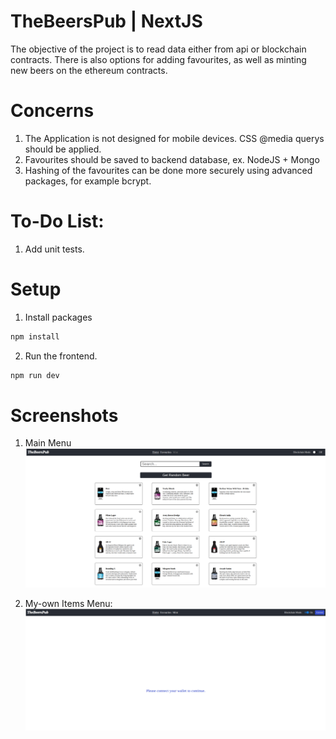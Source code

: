 # TheBeersPub | NextJS

The objective of the project is to read data either from api or blockchain contracts. There is also options for adding favourites, as well as minting new beers on the ethereum contracts.

# Concerns

1) The Application is not designed for mobile devices. CSS @media querys should be applied.
2) Favourites should be saved to backend database, ex. NodeJS + Mongo
3) Hashing of the favourites can be done more securely using advanced packages, for example bcrypt.

# To-Do List:
1) Add unit tests.

# Setup

1. Install packages
```bash
npm install

```
2. Run the frontend.
```bash
npm run dev
```

# Screenshots

1) Main Menu
![Screenshot](screenshots/screenshot001.png)

2) My-own Items Menu:
![Screenshot](screenshots/screenshot002.png)

